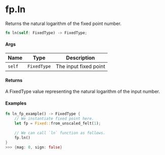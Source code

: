 # fp.ln

Returns the natural logarithm of the fixed point number.

```rust
fn ln(self: FixedType) -> FixedType;
```

#### Args

| Name   | Type        | Description           |
| ------ | ----------- | --------------------- |
| `self` | `FixedType` | The input fixed point |

#### Returns

A FixedType value representing the natural logarithm of the input number.

#### Examples

```rust
fn ln_fp_example() -> FixedType {
    // We instantiate fixed point here.
    let fp = Fixed::from_unscaled_felt(1);
    
    // We can call `ln` function as follows.
    fp.ln()
}
>>> {mag: 0, sign: false}
```
